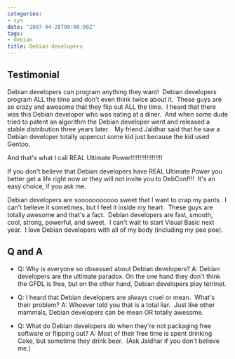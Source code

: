 ```yaml
---
categories:
- sys
date: "2007-04-28T00:00:00Z"
tags:
- debian
title: Debian developers
---
```


## Testimonial

Debian developers can program anything they want!  Debian developers program
ALL the time and don't even think twice about it.  These guys are so crazy and
awesome that they flip out ALL the time.  I heard that there was this Debian
developer who was eating at a diner.  And when some dude tried to patent an
algorithm the Debian developer went and released a stable distribution three
years later.   My friend Jaldhar said that he saw a Debian developer totally
uppercut some kid just because the kid used Gentoo.

And that's what I call REAL Ultimate Power!!!!!!!!!!!!!!!!!!

If you don't believe that Debian developers have REAL Ultimate Power you better
get a life right now or they will not invite you to DebConf!!!  It's an easy
choice, if you ask me.

Debian developers are sooooooooooo sweet that I want to crap my pants.  I can't
believe it sometimes, but I feel it inside my heart.  These guys are totally
awesome and that's a fact.  Debian developers are fast, smooth, cool, strong,
powerful, and sweet.  I can't wait to start Visual Basic next year.  I
love Debian developers with all of my body (including my pee pee).

## Q and A

- Q: Why is everyone so obsessed about Debian developers?
  A: Debian developers are the ultimate paradox. On the one hand they don't think the GFDL is free, but on the other hand, Debian developers play tetrinet.

- Q: I heard that Debian developers are always cruel or mean.  What's their problem?
  A: Whoever told you that is a total liar.  Just like other mammals, Debian developers can be mean OR totally awesome.

- Q: What do Debian developers do when they're not packaging free software or flipping out?
  A: Most of their free time is spent drinking Coke, but sometime they drink beer.  (Ask Jaldhar if you don't believe me.)
